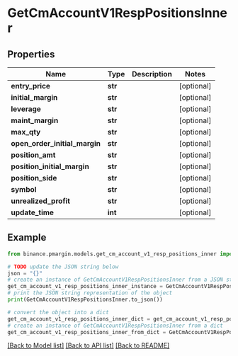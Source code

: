 # GetCmAccountV1RespPositionsInner


## Properties

Name | Type | Description | Notes
------------ | ------------- | ------------- | -------------
**entry_price** | **str** |  | [optional] 
**initial_margin** | **str** |  | [optional] 
**leverage** | **str** |  | [optional] 
**maint_margin** | **str** |  | [optional] 
**max_qty** | **str** |  | [optional] 
**open_order_initial_margin** | **str** |  | [optional] 
**position_amt** | **str** |  | [optional] 
**position_initial_margin** | **str** |  | [optional] 
**position_side** | **str** |  | [optional] 
**symbol** | **str** |  | [optional] 
**unrealized_profit** | **str** |  | [optional] 
**update_time** | **int** |  | [optional] 

## Example

```python
from binance.pmargin.models.get_cm_account_v1_resp_positions_inner import GetCmAccountV1RespPositionsInner

# TODO update the JSON string below
json = "{}"
# create an instance of GetCmAccountV1RespPositionsInner from a JSON string
get_cm_account_v1_resp_positions_inner_instance = GetCmAccountV1RespPositionsInner.from_json(json)
# print the JSON string representation of the object
print(GetCmAccountV1RespPositionsInner.to_json())

# convert the object into a dict
get_cm_account_v1_resp_positions_inner_dict = get_cm_account_v1_resp_positions_inner_instance.to_dict()
# create an instance of GetCmAccountV1RespPositionsInner from a dict
get_cm_account_v1_resp_positions_inner_from_dict = GetCmAccountV1RespPositionsInner.from_dict(get_cm_account_v1_resp_positions_inner_dict)
```
[[Back to Model list]](../README.md#documentation-for-models) [[Back to API list]](../README.md#documentation-for-api-endpoints) [[Back to README]](../README.md)


